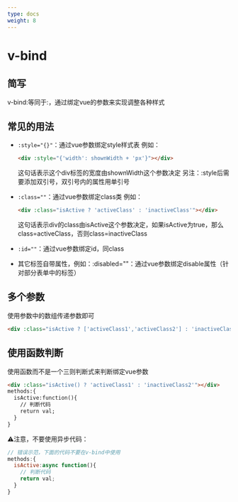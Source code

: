 ```yaml
---
type: docs
weight: 8
---
```


# v-bind

## 简写

v-bind:等同于:，通过绑定vue的参数来实现调整各种样式

## 常见的用法

- `:style="{}"`：通过vue参数绑定style样式表
   例如：

  ```html
  <div :style="{'width': shownWidth + 'px'}"></div>
  ```

  这句话表示这个div标签的宽度由shownWidth这个参数决定
   另注：:style​​后需要添加双引号，双引号内的属性用单引号

- `:class=""`：通过vue参数绑定class类
   例如：

  ```html
  <div :class="isActive ? 'activeClass' : 'inactiveClass'"></div>
  ```

  这句话表示div的class由isActive这个参数决定，如果isActive为true，那么class=activeClass，否则class=inactiveClass

- `:id=""`：通过vue参数绑定id，同class

- 其它标签自带属性，例如：:disabled=""：通过vue参数绑定disable属性（针对部分表单中的标签）

## 多个参数

使用参数中的数组传递参数即可

```html
<div :class="isActive ? ['activeClass1','activeClass2'] : 'inactiveClass2'"></div>
```

## 使用函数判断

使用函数而不是一个三则判断式来判断绑定vue参数

```html
<div :class="isActive() ? 'activeClass1' : 'inactiveClass2'"></div>
methods:{
  isActive:function(){
    // 判断代码
    return val;
  }
}
```

⚠️注意，不要使用异步代码：

```js
// 错误示范，下面的代码不要在v-bind中使用
methods:{
  isActive:async function(){
    // 判断代码
    return val;
  }
}
```